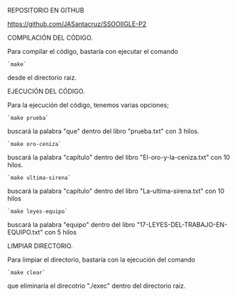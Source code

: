 REPOSITORIO EN GITHUB

https://github.com/JASantacruz/SSOOIIGLE-P2



COMPILACIÓN DEL CÓDIGO.

Para compilar el código, bastaría con ejecutar el comando

    `make`

desde el directorio raiz.

EJECUCIÓN DEL CÓDIGO.

Para la ejecución del código, tenemos varias opciones;

    `make prueba`

buscará la palabra "que" dentro del libro "prueba.txt" con 3 hilos.

    `make oro-ceniza`

buscará la palabra "capítulo" dentro del libro "El-oro-y-la-ceniza.txt" con 10 hilos.

    `make ultima-sirena`

buscará la palabra "capítulo" dentro del libro "La-ultima-sirena.txt" con 10 hilos

    `make leyes-equipo`

buscará la palabra "equipo" dentro del libro "17-LEYES-DEL-TRABAJO-EN-EQUIPO.txt" con 5 hilos

LIMPIAR DIRECTORIO.

Para limpiar el directorio, bastaría con la ejecución del comando

    `make clear`

que eliminaría el direcotrio "./exec" dentro del directorio raiz.
